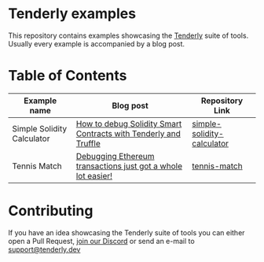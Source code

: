 # Tenderly examples

This repository contains examples showcasing the [Tenderly](https://tenderly.dev) suite of tools. Usually every example is accompanied by a blog post.

# Table of Contents
|Example name|Blog post|Repository Link|
|---	|---	|---	|
|Simple Solidity Calculator   	|[How to debug Solidity Smart Contracts with Tenderly and Truffle](https://medium.com/tenderly/how-to-debug-solidity-smart-contracts-with-tenderly-and-truffle-da995cfe098f)  	|[simple-solidity-calculator](https://github.com/Tenderly/tenderly-examples/tree/master/simple-solidity-calculator)  	|
|Tennis Match   	|[Debugging Ethereum transactions just got a whole lot easier!](https://medium.com/tenderly)  	|[tennis-match](https://github.com/Tenderly/tenderly-examples/tree/master/tennis-match)  	|

# Contributing
If you have an idea showcasing the Tenderly suite of tools you can either open a Pull Request, [join our Discord](https://discord.gg/eCWjuvt) or send an e-mail to [support@tenderly.dev](mailto:support@tenderly.dev)